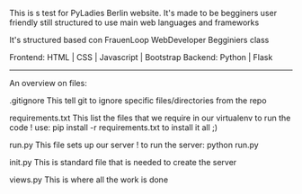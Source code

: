 This is s test for PyLadies Berlin website.
It's made to be begginers user friendly still structured to use main web languages and frameworks

It's structured based con FrauenLoop WebDeveloper Begginiers class

Frontend:  HTML | CSS | Javascript | Bootstrap
Backend: Python | Flask

-------------------------------------------------------------
An overview on files:

.gitignore
This tell git to ignore specific files/directories from the repo

requirements.txt
This list the files that we require in our virtualenv to run the code
! use: pip install -r requirements.txt to install it all ;)

run.py
This file sets up our server
! to run the server: python run.py

init.py
This is standard file that is needed to create the server

views.py
This is where all the work is done 
